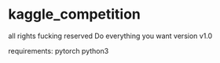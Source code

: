 # kaggle_competition
all rights fucking reserved
Do everything you want
version v1.0

requirements:
	pytorch
	python3

